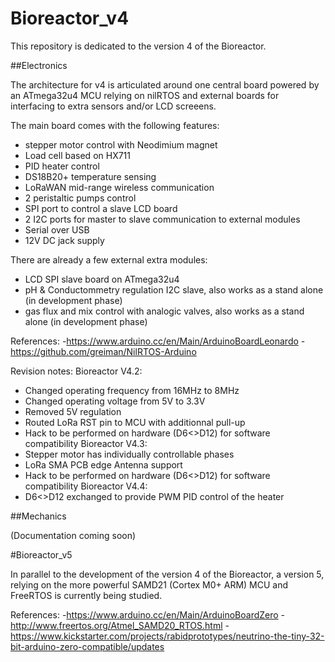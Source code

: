# Bioreactor_v4

This repository is dedicated to the version 4 of the Bioreactor.

##Electronics

The architecture for v4 is articulated around one central board powered by 
an ATmega32u4 MCU relying on nilRTOS and external boards for interfacing
to extra sensors and/or LCD screeens.

The main board comes with the following features:
- stepper motor control with Neodimium magnet
- Load cell based on HX711
- PID heater control
- DS18B20+ temperature sensing
- LoRaWAN mid-range wireless communication
- 2 peristaltic pumps control
- SPI port to control a slave LCD board
- 2 I2C ports for master to slave communication to external modules
- Serial over USB
- 12V DC jack supply

There are already a few external extra modules:
- LCD SPI slave board on ATmega32u4
- pH & Conductommetry regulation I2C slave, also works as a stand alone (in development phase)
- gas flux and mix control with analogic valves, also works as a stand alone (in development phase)

References:
-https://www.arduino.cc/en/Main/ArduinoBoardLeonardo
-https://github.com/greiman/NilRTOS-Arduino

Revision notes:
Bioreactor V4.2:
- Changed operating frequency from 16MHz to 8MHz
- Changed operating voltage from 5V to 3.3V
- Removed 5V regulation
- Routed LoRa RST pin to MCU with additionnal pull-up
- Hack to be performed on hardware (D6<>D12) for software compatibility
Bioreactor V4.3:
- Stepper motor has individually controllable phases
- LoRa SMA PCB edge Antenna support
- Hack to be performed on hardware (D6<>D12) for software compatibility
Bioreactor V4.4:
- D6<>D12 exchanged to provide PWM PID control of the heater

##Mechanics

(Documentation coming soon)

#Bioreactor_v5

In parallel to the development of the version 4 of the Bioreactor, a version 5, relying on the 
more powerful SAMD21 (Cortex M0+ ARM) MCU and FreeRTOS is currently being studied.

References:
-https://www.arduino.cc/en/Main/ArduinoBoardZero
-http://www.freertos.org/Atmel_SAMD20_RTOS.html
-https://www.kickstarter.com/projects/rabidprototypes/neutrino-the-tiny-32-bit-arduino-zero-compatible/updates
